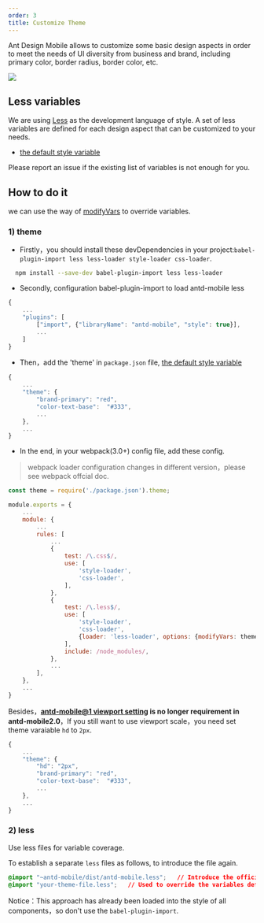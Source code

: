 ```yaml
---
order: 3
title: Customize Theme
---
```


Ant Design Mobile allows to customize some basic design aspects in order to meet the needs of UI diversity from business and brand, including primary color, border radius, border color, etc.

![](https://gw.alipayobjects.com/zos/rmsportal/bvJhBmAfTWsUixLpGLbL.png)

## Less variables

We are using [Less](http://lesscss.org/) as the development language of style. A set of less variables are defined for each design aspect that can be customized to your needs.

- [the default style variable](https://github.com/ant-design/ant-design-mobile/blob/master/components/style/themes/default.less)

Please report an issue if the existing list of variables is not enough for you.

## How to do it

we can use the way of [modifyVars](http://lesscss.org/usage/#using-less-in-the-browser-modify-variables) to override variables.


### 1) theme


- Firstly，you should install these devDependencies in your project:`babel-plugin-import less less-loader style-loader css-loader`.

```bash
  npm install --save-dev babel-plugin-import less less-loader
```
- Secondly, configuration babel-plugin-import to load antd-mobile less

```js
{
    ...
    "plugins": [
        ["import", {"libraryName": "antd-mobile", "style": true}],
        ...
    ]
}
```

- Then，add the 'theme' in `package.json` file, [the default style variable](https://github.com/ant-design/ant-design-mobile/blob/master/components/style/themes/default.less)

```js
{
    ...
    "theme": {
        "brand-primary": "red",
        "color-text-base":  "#333",
        ...
    },
    ...
}
```

- In the end, in your webpack(3.0+) config file, add these config.

>  webpack loader configuration changes in different version，please see webpack offcial doc.

```js
const theme = require('./package.json').theme;

module.exports = {
    ...
    module: {
        ...
        rules: [
            ...
            {
                test: /\.css$/,
                use: [
                    'style-loader',
                    'css-loader',
                ],
            },
            {
                test: /\.less$/,
                use: [
                    'style-loader',
                    'css-loader',
                    {loader: 'less-loader', options: {modifyVars: theme}},
                ],
                include: /node_modules/,
            },
            ...
        ],
    },
    ...
}
```

Besides，**[antd-mobile@1 viewport setting](https://github.com/ant-design/ant-design-mobile/wiki/HD) is no longer requirement in antd-mobile2.0**，If you still want to use viewport scale，you need set theme varaiable `hd` to `2px`.

```js
{
    ...
    "theme": {
        "hd": "2px",
        "brand-primary": "red",
        "color-text-base":  "#333",
        ...
    },
    ...
}
```

### 2) less

Use less files for variable coverage.

To establish a separate ` less ` files as follows, to introduce the file again.

```css
@import "~antd-mobile/dist/antd-mobile.less";   // Introduce the official less style entry file
@import "your-theme-file.less";   // Used to override the variables defined above
```

Notice：This approach has already been loaded into the style of all components，so don't use the `babel-plugin-import`.
